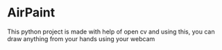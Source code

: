 # AirPaint
This python project is made with help of open cv and using this, you can draw anything from your hands using your webcam 
